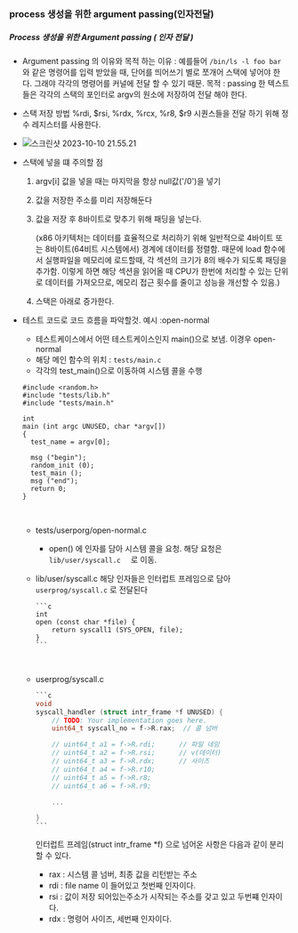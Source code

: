 ### process 생성을 위한 argument passing(인자전달)


##### Process 생성을 위한 Argument passing ( 인자 전달 )

- Argument passing 의 이유와 목적
  하는 이유 : 예를들어 `/bin/ls -l foo bar` 와 같은 명령어를 입력 받았을 때, 단어를 띄어쓰기 별로 쪼개어 스택에 넣어야 한다. 그래야 각각의 명령어를 커널에 전달 할 수 있기 때문.
  목적 : passing 한 텍스트들은 각각의 스택의 포인터로 argv의 원소에 저장하여 전달 해야 한다.

- 스택 저장 방법
  %rdi, $rsi, %rdx, %rcx, %r8, $r9 시퀀스들을 전달 하기 위해 정수 레지스터를 사용한다.

- ![스크린샷 2023-10-10 21.55.21](https://p.ipic.vip/shla0f.jpg)

- 스택에 넣을 떄 주의할 점

  1. argv[i] 값을 넣을 때는 마지막을 항상 null값('/0')을 넣기

  2. 값을 저장한 주소를 미리 저장해둔다

  3. 값을 저장 후 8바이트로 맞추기 위해 패딩을 넣는다.

     (x86 아키텍처는 데이터를 효율적으로 처리하기 위해 일반적으로 4바이트 또는 8바이트(64비트 시스템에서) 경계에 데이터를 정렬함. 때문에 load 함수에서 실행파일을 메모리에 로드할때, 각 섹션의 크기가 8의 배수가 되도록 패딩을 추가함. 이렇게 하면 해당 섹션을 읽어올 때 CPU가 한번에 처리할 수 있는 단위로 데이터를 가져오므로, 메모리 접근 횟수를 줄이고 성능을 개선할 수 있음.)

  4. 스택은 아래로 증가한다.



- 테스트 코드로 코드 흐름을 파악할것. 예시 :open-normal

  - 테스트케이스에서 어떤 테스트케이스인지 main()으로 보냄. 이경우 open-normal
  - 해당 메인 함수의 위치 : `tests/main.c`
  - 각각의 test_main()으로 이동하여 시스템 콜을 수행

  ```
  #include <random.h>
  #include "tests/lib.h"
  #include "tests/main.h"

  int
  main (int argc UNUSED, char *argv[]) 
  {
    test_name = argv[0];

    msg ("begin");
    random_init (0);
    test_main ();
    msg ("end");
    return 0;
  }

  ```

  ​

  - tests/userporg/open-normal.c

    - open() 에 인자를 담아 시스템 콜을 요청.
      해당 요청은 `lib/user/syscall.c  `  로 이동.

  - lib/user/syscall.c
    해당 인자들은 인터럽트 프레임으로 담아 `userprog/syscall.c` 로 전달된다

    ```
    ​```c
    int
    open (const char *file) {
    	return syscall1 (SYS_OPEN, file);
    }
    ​```
    ```

    ​

  - userprog/syscall.c

    ```c
    ​```c
    void
    syscall_handler (struct intr_frame *f UNUSED) {
    	// TODO: Your implementation goes here.
    	uint64_t syscall_no = f->R.rax;  // 콜 넘버

    	// uint64_t a1 = f->R.rdi;		// 파일 네임
    	// uint64_t a2 = f->R.rsi;		// v(데이터)
    	// uint64_t a3 = f->R.rdx;      // 사이즈
    	// uint64_t a4 = f->R.r10;
    	// uint64_t a5 = f->R.r8;
    	// uint64_t a6 = f->R.r9;

    	...

    }
    ​```
    ```

     인터럽트 프레임(struct intr_frame *f) 으로 넘어온 사항은 다음과 같이 분리할 수 있다.

    - rax : 시스템 콜 넘버, 최종 값을 리턴받는 주소
    - rdi : file name 이 들어있고 첫번째 인자이다.
    - rsi : 값이 저장 되어있는주소가 시작되는 주소를 갖고 있고 두번쨰 인자이다.
    - rdx : 명령어 사이즈, 세번째 인자이다.


